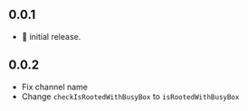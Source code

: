 ## 0.0.1

* 🎉 initial release.

## 0.0.2

* Fix channel name
* Change `checkIsRootedWithBusyBox` to `isRootedWithBusyBox`